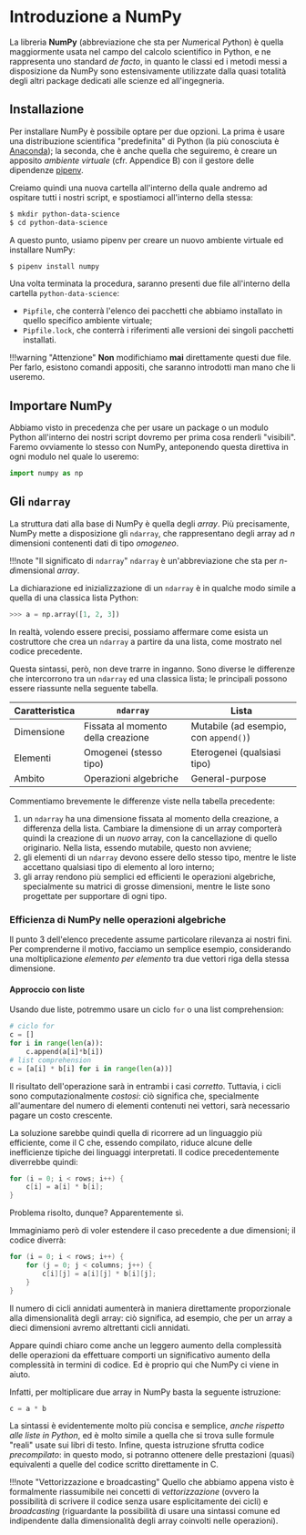 # Introduzione a NumPy

La libreria **NumPy** (abbreviazione che sta per *Num*erical *Py*thon) è quella maggiormente usata nel campo del calcolo scientifico in Python, e ne rappresenta uno standard *de facto*, in quanto le classi ed i metodi messi a disposizione da NumPy sono estensivamente utilizzate dalla quasi totalità degli altri package dedicati alle scienze ed all'ingegneria.

## Installazione

Per installare NumPy è possibile optare per due opzioni. La prima è usare una distribuzione scientifica "predefinita" di Python (la più conosciuta è [Anaconda](https://www.anaconda.com)); la seconda, che è anche quella che seguiremo, è creare un apposito *ambiente virtuale* (cfr. Appendice B) con il gestore delle dipendenze [pipenv](https://pypi.org/project/pipenv/).

Creiamo quindi una nuova cartella all'interno della quale andremo ad ospitare tutti i nostri script, e spostiamoci all'interno della stessa:

```sh
$ mkdir python-data-science
$ cd python-data-science
```

A questo punto, usiamo pipenv per creare un nuovo ambiente virtuale ed installare NumPy:

```sh
$ pipenv install numpy
```

Una volta terminata la procedura, saranno presenti due file all'interno della cartella `python-data-science`:

* `Pipfile`, che conterrà l'elenco dei pacchetti che abbiamo installato in quello specifico ambiente virtuale;
* `Pipfile.lock`, che conterrà i riferimenti alle versioni dei singoli pacchetti installati.

!!!warning "Attenzione"
	**Non** modifichiamo **mai** direttamente questi due file. Per farlo, esistono comandi appositi, che saranno introdotti man mano che li useremo.

## Importare NumPy

Abbiamo visto in precedenza che per usare un package o un modulo Python all'interno dei nostri script dovremo per prima cosa renderli "visibili". Faremo ovviamente lo stesso con NumPy, anteponendo questa direttiva in ogni modulo nel quale lo useremo:

```py
import numpy as np
```

## Gli `ndarray`

La struttura dati alla base di NumPy è quella degli *array*. Più precisamente, NumPy mette a disposizione gli `ndarray`, che rappresentano degli array ad $n$ dimensioni contenenti dati di tipo *omogeneo*. 

!!!note "Il significato di `ndarray`"
    `ndarray` è un'abbreviazione che sta per *n*-*d*imensional *array*. 

La dichiarazione ed inizializzazione di un `ndarray` è in qualche modo simile a quella di una classica lista Python:

```py
>>> a = np.array([1, 2, 3])
```

In realtà, volendo essere precisi, possiamo affermare come esista un costruttore che crea un `ndarray` a partire da una lista, come mostrato nel codice precedente.

Questa sintassi, però, non deve trarre in inganno. Sono diverse le differenze che intercorrono tra un `ndarray` ed una classica lista; le principali possono essere riassunte nella seguente tabella.

| Caratteristica | `ndarray`                          | Lista                                 |
| -------------- | ---------------------------------- | ------------------------------------- |
| Dimensione     | Fissata al momento della creazione | Mutabile (ad esempio, con `append()`) |
| Elementi       | Omogenei (stesso tipo)             | Eterogenei (qualsiasi tipo)           |
| Ambito         | Operazioni algebriche              | General-purpose                       |

Commentiamo brevemente le differenze viste nella tabella precedente:

1. un `ndarray` ha una dimensione fissata al momento della creazione, a differenza della lista. Cambiare la dimensione di un array comporterà quindi la creazione di un *nuovo* array, con la cancellazione di quello originario. Nella lista, essendo mutabile, questo non avviene;
2. gli elementi di un `ndarray` devono essere dello stesso tipo, mentre le liste accettano qualsiasi tipo di elemento al loro interno;
3. gli array rendono più semplici ed efficienti le operazioni algebriche, specialmente su matrici di grosse dimensioni, mentre le liste sono progettate per supportare di ogni tipo.

### Efficienza di NumPy nelle operazioni algebriche

Il punto 3 dell'elenco precedente assume particolare rilevanza ai nostri fini. Per comprenderne il motivo, facciamo un semplice esempio, considerando una moltiplicazione *elemento per elemento* tra due vettori riga della stessa dimensione.

#### Approccio con liste

Usando due liste, potremmo usare un ciclo `for` o una list comprehension:

```py
# ciclo for
c = []
for i in range(len(a)):
    c.append(a[i]*b[i])
# list comprehension
c = [a[i] * b[i] for i in range(len(a))]
```

Il risultato dell'operazione sarà in entrambi i casi *corretto*. Tuttavia, i cicli sono computazionalmente *costosi*: ciò significa che, specialmente all'aumentare del numero di elementi contenuti nei vettori, sarà necessario pagare un costo crescente.

La soluzione sarebbe quindi quella di ricorrere ad un linguaggio più efficiente, come il C che, essendo compilato, riduce alcune delle inefficienze tipiche dei linguaggi interpretati. Il codice precedentemente diverrebbe quindi:

```c
for (i = 0; i < rows; i++) {
    c[i] = a[i] * b[i];
}
```

Problema risolto, dunque? Apparentemente sì. 

Immaginiamo però di voler estendere il caso precedente a due dimensioni; il codice diverrà:

```c
for (i = 0; i < rows; i++) {
    for (j = 0; j < columns; j++) {
        c[i][j] = a[i][j] * b[i][j];
    }
}
```

Il numero di cicli annidati aumenterà in maniera direttamente proporzionale alla dimensionalità degli array: ciò significa, ad esempio, che per un array a dieci dimensioni avremo altrettanti cicli annidati.

Appare quindi chiaro come anche un leggero aumento della complessità delle operazioni da effettuare comporti un significativo aumento della complessità in termini di codice. Ed è proprio qui che NumPy ci viene in aiuto.

Infatti, per moltiplicare due array in NumPy basta la seguente istruzione:

```py
c = a * b
```

La sintassi è evidentemente molto più concisa e semplice, *anche rispetto alle liste in Python*, ed è molto simile a quella che si trova sulle formule "reali" usate sui libri di testo. Infine, questa istruzione sfrutta codice *precompilato*: in questo modo, si potranno ottenere delle prestazioni (quasi) equivalenti a quelle del codice scritto direttamente in C.

!!!note "Vettorizzazione e broadcasting"
    Quello che abbiamo appena visto è formalmente riassumibile nei concetti di *vettorizzazione* (ovvero la possibilità di scrivere il codice senza usare esplicitamente dei cicli) e *broadcasting* (riguardante la possibilità di usare una sintassi comune ed indipendente dalla dimensionalità degli array coinvolti nelle operazioni).
